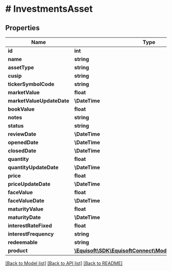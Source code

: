 # # InvestmentsAsset

## Properties

Name | Type | Description | Notes
------------ | ------------- | ------------- | -------------
**id** | **int** |  | [optional]
**name** | **string** |  | [optional]
**assetType** | **string** |  | [optional]
**cusip** | **string** |  | [optional]
**tickerSymbolCode** | **string** |  | [optional]
**marketValue** | **float** |  | [optional]
**marketValueUpdateDate** | **\DateTime** |  | [optional]
**bookValue** | **float** |  | [optional]
**notes** | **string** |  | [optional]
**status** | **string** |  | [optional]
**reviewDate** | **\DateTime** |  | [optional]
**openedDate** | **\DateTime** |  | [optional]
**closedDate** | **\DateTime** |  | [optional]
**quantity** | **float** |  | [optional]
**quantityUpdateDate** | **\DateTime** |  | [optional]
**price** | **float** |  | [optional]
**priceUpdateDate** | **\DateTime** |  | [optional]
**faceValue** | **float** |  | [optional]
**faceValueDate** | **\DateTime** |  | [optional]
**maturityValue** | **float** |  | [optional]
**maturityDate** | **\DateTime** |  | [optional]
**interestRateFixed** | **float** |  | [optional]
**interestFrequency** | **string** |  | [optional]
**redeemable** | **string** |  | [optional]
**product** | [**\Equisoft\SDK\EquisoftConnect\Model\InvestmentsProduct**](InvestmentsProduct.md) |  | [optional]

[[Back to Model list]](../../README.md#models) [[Back to API list]](../../README.md#endpoints) [[Back to README]](../../README.md)

